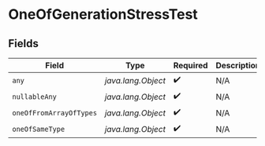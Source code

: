 # OneOfGenerationStressTest


## Fields

| Field                   | Type                    | Required                | Description             |
| ----------------------- | ----------------------- | ----------------------- | ----------------------- |
| `any`                   | *java.lang.Object*      | :heavy_check_mark:      | N/A                     |
| `nullableAny`           | *java.lang.Object*      | :heavy_check_mark:      | N/A                     |
| `oneOfFromArrayOfTypes` | *java.lang.Object*      | :heavy_check_mark:      | N/A                     |
| `oneOfSameType`         | *java.lang.Object*      | :heavy_check_mark:      | N/A                     |